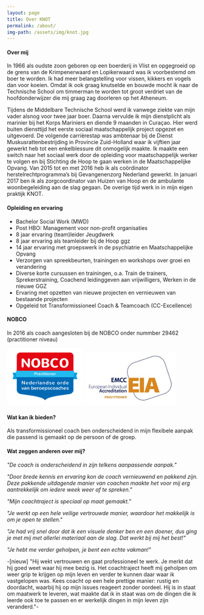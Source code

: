 ```yaml
---
layout: page
title: Over KNOT
permalink: /about/
img-path: /assets/img/knot.jpg
---
```

#### Over mij
In 1966 als oudste zoon geboren op een boerderij in Vlist en opgegroeid op de grens van de Krimpenerwaard en Lopikerwaard was ik voorbestemd om boer te worden. Ik had meer belangstelling voor vissen, kikkers en vogels dan voor koeien. Omdat ik ook graag knutselde en bouwde mocht ik naar de Technische School om timmerman te worden tot groot verdriet van de hoofdonderwijzer die mij graag zag doorleren op het Atheneum.

Tijdens de Middelbare Technische School werd ik vanwege ziekte van mijn vader alsnog voor twee jaar boer. Daarna vervulde ik mijn dienstplicht als marinier bij het Korps Mariniers en diende 9 maanden in Curaçao. Hier werd buiten diensttijd het eerste sociaal maatschappelijk project opgezet en uitgevoerd. De volgende carrièrestap was ambtenaar bij de Dienst Muskusrattenbestrijding in Provincie Zuid-Holland waar ik vijftien jaar gewerkt heb tot een enkelblessure dit onmogelijk maakte. Ik maakte een switch naar het sociaal werk door de opleiding voor maatschappelijk werker te volgen en bij Stichting de Hoop te gaan werken in de Maatschappelijke Opvang. Van 2015 tot en met 2016 heb ik als coördinator herstelrechtprogramma’s bij Gevangenenzorg Nederland gewerkt. In januari 2017 ben ik als zorgcoordinator van Huizen van Hoop en de ambulante woonbegeleiding aan de slag gegaan. De overige tijd werk in in mijn eigen praktijk KNOT.


#### Opleiding en ervaring
- Bachelor Social Work (MWD)
- Post HBO: Management voor non-profit organisaties
- 8 jaar ervaring (team)leider Jeugdwerk
- 8 jaar ervaring als teamleider bij de Hoop ggz
- 14 jaar ervaring met groepswerk in de psychiatrie en Maatschappelijke Opvang
- Verzorgen van spreekbeurten, trainingen en workshops over groei en verandering
- Diverse korte cursussen en trainingen, o.a. Train de trainers, Sprekerstraining, Coachend leidinggeven aan vrijwilligers,            Werken in de nieuwe GGZ
- Ervaring met opzetten van nieuwe projecten en vernieuwen van bestaande projecten
- Opgeleid tot Transformissioneel Coach & Teamcoach (CC-Excellence)

#### NOBCO
In 2016 als coach aangesloten bij de NOBCO onder nummber 29462 (practitioner niveau)

<div>
    <div style="width: 40%; display: inline-block;">
        <img src="/assets/img/nobco.png" />
    </div>
    <div style="width: 48%; display: inline-block;">
        <img src="/assets/img/eia.jpg" />
    </div>
</div>

#### Wat kan ik bieden?
Als transformissioneel coach ben onderscheidend in mijn flexibele aanpak die passend is gemaakt op de persoon of de groep.

#### Wat zeggen anderen over mij?
_"De coach is onderscheidend in zijn telkens aanpassende aanpak."_

_"Door brede kennis en ervaring kon de coach vernieuwend en pakkend zijn. Deze pakkende uitdagende manier van coachen maakte het voor mij erg aantrekkelijk om iedere week weer af te spreken."_

_"Mijn coachtraject is speciaal op maat gemaakt."_

_"Je werkt op een hele veilige vertrouwde manier, waardoor het makkelijk is om je open te stellen."_

_"Je had vrij snel door dat ik een visuele denker ben en een doener, dus ging je met mij met allerlei materiaal aan de slag. Dat werkt bij mij het best!"_

_"Je hebt me verder geholpen, je bent een echte vakman!"_

-[nieuw] "Hij wekt vertrouwen en gaat professioneel te werk. Je merkt dat hij goed weet waar hij mee bezig is. 
Het coachtraject heeft mij geholpen om weer grip te krijgen op mijn leven en verder te kunnen daar waar ik vastgelopen was. 
Kees coacht op een hele prettige manier: rustig en doordacht, waarbij hij op mijn issues reageert zonder oordeel. Hij is in staat om maatwerk te leveren, wat maakte dat ik in staat was om de dingen die ik leerde ook toe te passen en er werkelijk dingen in mijn leven zijn veranderd."- 

